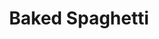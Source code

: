 ---
title: "Baked Spaghetti"
description: ""
price_s: ""
price_l: "12"
price_lg: ""
weight: "3"
hidden: true
---